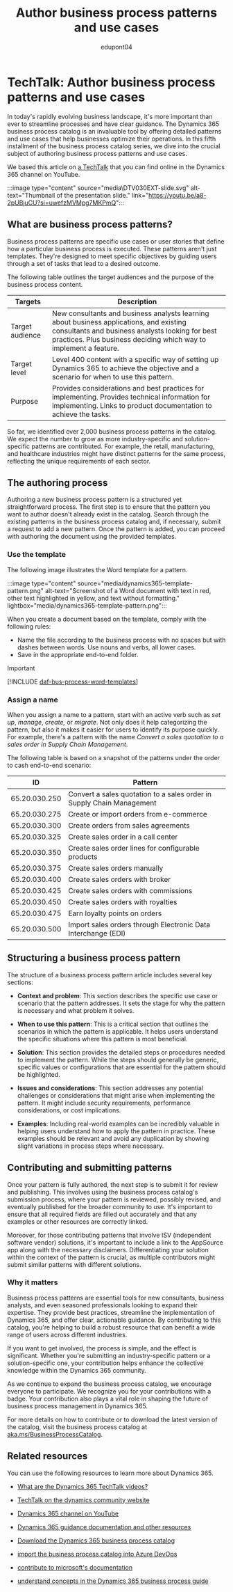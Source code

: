 ﻿---
title: Author business process patterns and use cases
description: Summary of TechTalk video that talks about how you author business process-related patterns based on the business process catalog for Dynamics 365 implementations.
ms.date: 09/20/2024
ms.topic: conceptual
author: edupont04
ms.author: edupont
ai-usage: ai-assisted
---

# TechTalk: Author business process patterns and use cases

In today's rapidly evolving business landscape, it's more important than ever to streamline processes and have clear guidance. The Dynamics 365 business process catalog is an invaluable tool by offering detailed patterns and use cases that help businesses optimize their operations. In this fifth installment of the business process catalog series, we dive into the crucial subject of authoring business process patterns and use cases.

We based this article on [a TechTalk](https://youtu.be/a8-2pUBjuCU?si=uwefzMVMpg7MKPmQ) that you can find online in the Dynamics 365 channel on YouTube.  

:::image type="content" source="media\DTV030EXT-slide.svg" alt-text="Thumbnail of the presentation slide." link="https://youtu.be/a8-2pUBjuCU?si=uwefzMVMpg7MKPmQ":::

## What are business process patterns?

Business process patterns are specific use cases or user stories that define how a particular business process is executed. These patterns aren't just templates. They're designed to meet specific objectives by guiding users through a set of tasks that lead to a desired outcome.

The following table outlines the target audiences and the purpose of the business process content.

|Targets|Description  |
|---------|---------|
|Target audience | New consultants and business analysts learning about business applications, and existing consultants and business analysts looking for best practices. Plus business deciding which way to implement a feature.|
|Target level| Level 400 content with a specific way of setting up Dynamics 365 to achieve the objective and a scenario for when to use this pattern. |
|Purpose |Provides considerations and best practices for implementing. Provides technical information for implementing. Links to product documentation to achieve the tasks. |

So far, we identified over 2,000 business process patterns in the catalog. We expect the number to grow as more industry-specific and solution-specific patterns are contributed. For example, the retail, manufacturing, and healthcare industries might have distinct patterns for the same process, reflecting the unique requirements of each sector.

## The authoring process

Authoring a new business process pattern is a structured yet straightforward process. The first step is to ensure that the pattern you want to author doesn't already exist in the catalog. Search through the existing patterns in the business process catalog and, if necessary, submit a request to add a new pattern. Once the pattern is added, you can proceed with authoring the document using the provided templates.

### Use the template

The following image illustrates the Word template for a pattern.

:::image type="content" source="media/dynamics365-template-pattern.png" alt-text="Screenshot of a Word document with text in red, other text highlighted in yellow, and text without formatting." lightbox="media/dynamics365-template-pattern.png":::

When you create a document based on the template, comply with the following rules:

- Name the file according to the business process with no spaces but with dashes between words. Use nouns and verbs, all lower cases.  
- Save in the appropriate end-to-end folder.

> [!IMPORTANT]
> [!INCLUDE [daf-bus-process-word-templates](~/../shared-content/shared/guidance-includes/daf-bus-process-word-templates.md)]

### Assign a name

When you assign a name to a pattern, start with an active verb such as *set up*, *manage*, *create,* or *migrate*. Not only does it help categorizing the pattern, but also it makes it easier for users to identify its purpose quickly. For example, there's a pattern with the name *Convert a sales quotation to a sales order in Supply Chain Management*.

The following table is based on a snapshot of the patterns under the order to cash end-to-end scenario:

| ID | Pattern |
|--|--|
| 65.20.030.250 | Convert a sales quotation to a sales order in Supply Chain Management |
| 65.20.030.275 | Create or import orders from e-commerce |
| 65.20.030.300 | Create orders from sales agreements |
| 65.20.030.325 | Create sales order in a call center |
| 65.20.030.350 | Create sales order lines for configurable products |
| 65.20.030.375 | Create sales orders manually |
| 65.20.030.400 | Create sales orders with broker |
| 65.20.030.425 | Create sales orders with commissions |
| 65.20.030.450 | Create sales orders with royalties |
| 65.20.030.475 | Earn loyalty points on orders |
| 65.20.030.500 | Import sales orders through Electronic Data Interchange (EDI) |

## Structuring a business process pattern

The structure of a business process pattern article includes several key sections:

- **Context and problem**: This section describes the specific use case or scenario that the pattern addresses. It sets the stage for why the pattern is necessary and what problem it solves.

- **When to use this pattern**: This is a critical section that outlines the scenarios in which the pattern is applicable. It helps users understand the specific situations where this pattern is most beneficial.

- **Solution**: This section provides the detailed steps or procedures needed to implement the pattern. While the steps should generally be generic, specific values or configurations that are essential for the pattern should be highlighted.

- **Issues and considerations**: This section addresses any potential challenges or considerations that might arise when implementing the pattern. It might include security requirements, performance considerations, or cost implications.

- **Examples**: Including real-world examples can be incredibly valuable in helping users understand how to apply the pattern in practice. These examples should be relevant and avoid any duplication by showing slight variations in process steps where necessary.

## Contributing and submitting patterns

Once your pattern is fully authored, the next step is to submit it for review and publishing. This involves using the business process catalog's submission process, where your pattern is reviewed, possibly revised, and eventually published for the broader community to use. It's important to ensure that all required fields are filled out accurately and that any examples or other resources are correctly linked.

Moreover, for those contributing patterns that involve ISV (independent software vendor) solutions, it's important to include a link to the AppSource app along with the necessary disclaimers. Differentiating your solution within the context of the pattern is crucial, as multiple contributors  might submit similar patterns with different solutions.

### Why it matters

Business process patterns are essential tools for new consultants, business analysts, and even seasoned professionals looking to expand their expertise. They provide best practices, streamline the implementation of Dynamics 365, and offer clear, actionable guidance. By contributing to this catalog, you're helping to build a robust resource that can benefit a wide range of users across different industries.

If you want to get involved, the process is simple, and the effect is significant. Whether you're submitting an industry-specific pattern or a solution-specific one, your contribution helps enhance the collective knowledge within the Dynamics 365 community.

As we continue to expand the business process catalog, we encourage everyone to participate. We recognize you for your contributions with a badge. Your contribution also plays a vital role in shaping the future of business process management in Dynamics 365.

For more details on how to contribute or to download the latest version of the catalog, visit the business process catalog at [aka.ms/BusinessProcessCatalog](https://aka.ms/BusinessProcessCatalog).

## Related resources

You can use the following resources to learn more about Dynamics 365.

- [What are the Dynamics 365 TechTalk videos?](../roles/techtalk-videos.md)

- [TechTalk on the dynamics community website](https://community.dynamics.com/videos/)

- [Dynamics 365 channel on YouTube](https://www.youtube.com/channel/UC5QxCcXhFFixs1nfmOpJlvQ)

- [Dynamics 365 guidance documentation and other resources](../index.yml)

- [Download the Dynamics 365 business process catalog](https://www.microsoft.com/en-us/download/details.aspx?id=105738)

- [import the business process catalog into Azure DevOps](../business-processes/about-import-catalog-devops.md)

- [contribute to microsoft's documentation](/dynamics365/get-started/contribute)

- [understand concepts in the Dynamics 365 business process guide](../business-processes/about-steps-navigation.md)
